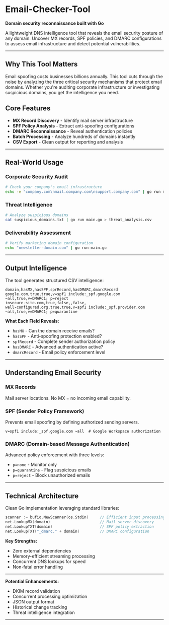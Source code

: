 # Email-Checker-Tool

**Domain security reconnaissance built with Go**

A lightweight DNS intelligence tool that reveals the email security posture of any domain. Uncover MX records, SPF policies, and DMARC configurations to assess email infrastructure and detect potential vulnerabilities.

---

## Why This Tool Matters

Email spoofing costs businesses billions annually. This tool cuts through the noise by analyzing the three critical security mechanisms that protect email domains. Whether you're auditing corporate infrastructure or investigating suspicious domains, you get the intelligence you need.

## Core Features

- **MX Record Discovery** - Identify mail server infrastructure
- **SPF Policy Analysis** - Extract anti-spoofing configurations  
- **DMARC Reconnaissance** - Reveal authentication policies
- **Batch Processing** - Analyze hundreds of domains instantly
- **CSV Export** - Clean output for reporting and analysis

---

## Real-World Usage

### Corporate Security Audit
```bash
# Check your company's email infrastructure
echo -e "company.com\nmail.company.com\nsupport.company.com" | go run main.go
```

### Threat Intelligence
```bash
# Analyze suspicious domains
cat suspicious_domains.txt | go run main.go > threat_analysis.csv
```

### Deliverability Assessment
```bash
# Verify marketing domain configuration
echo "newsletter-domain.com" | go run main.go
```

---

## Output Intelligence

The tool generates structured CSV intelligence:

```csv
domain,hasMX,hasSPF,sprRecord,hasDMARC,dmarcRecord
google.com,true,true,v=spf1 include:_spf.google.com ~all,true,v=DMARC1; p=reject
insecure-site.com,true,false,,false,
well-configured.org,true,true,v=spf1 include:_spf.provider.com ~all,true,v=DMARC1; p=quarantine
```

**What Each Field Reveals:**
- `hasMX` - Can the domain receive emails?
- `hasSPF` - Anti-spoofing protection enabled?
- `spfRecord` - Complete sender authorization policy
- `hasDMARC` - Advanced authentication active?
- `dmarcRecord` - Email policy enforcement level

---

## Understanding Email Security

### MX Records
Mail server locations. No MX = no incoming email capability.

### SPF (Sender Policy Framework)
Prevents email spoofing by defining authorized sending servers.
```
v=spf1 include:_spf.google.com ~all  # Google Workspace authorization
```

### DMARC (Domain-based Message Authentication)
Advanced policy enforcement with three levels:
- `p=none` - Monitor only
- `p=quarantine` - Flag suspicious emails  
- `p=reject` - Block unauthorized emails

---

## Technical Architecture

Clean Go implementation leveraging standard libraries:

```go
scanner := bufio.NewScanner(os.Stdin)     // Efficient input processing
net.LookupMX(domain)                      // Mail server discovery
net.LookupTXT(domain)                     // SPF policy extraction
net.LookupTXT("_dmarc." + domain)         // DMARC configuration
```

**Key Strengths:**
- Zero external dependencies
- Memory-efficient streaming processing
- Concurrent DNS lookups for speed
- Non-fatal error handling

---


**Potential Enhancements:**
- DKIM record validation
- Concurrent processing optimization  
- JSON output format
- Historical change tracking
- Threat intelligence integration

---

